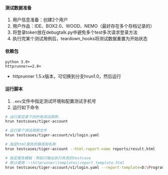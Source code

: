 #### 测试数据准备
1. 用户信息准备：创建2个用户
2. 用户作品：IDE、BOX2.0、WOOD、NEMO（最好存在多个存档记录的）
3. 将登录token放在debugtalk.py中避免多个test多次请求登录方法
4. 执行完某个测试用例后，teardown_hooks将测试数据重置为开始状态

#### 依赖包
```
python 3.0+
httprunner==2.0+
```
- httprunner 1.5.x版本，可切换到分支hrun1.0，然后运行

#### 运行脚本
1. `.env`文件中指定测试环境和配置测试手机号
2. 运行如下命令

```sh
# 运行某目录下的所有测试用例
hrun testcases/tiger-account

# 运行某个测试用例文件
hrun testcases/tiger-account/v1/login.yaml

# 指定html报告的路径和名称
hrun testcases/tiger-account --html-report-name reports/result.html

# 指定报告模板：例如只输出执行失败的testcase
# 默认使用：~\httprunner\templates\report_template.html
hrun testcases/tiger-account/v1/login.yaml --report-template=D:\Program\Python3.7\Lib\site-packages\httprunner\templates\report_template_default.html
```